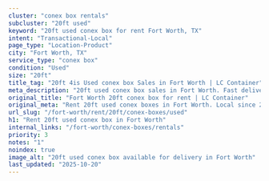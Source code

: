 ```yaml
---
cluster: "conex box rentals"
subcluster: "20ft used"
keyword: "20ft used conex box for rent Fort Worth, TX"
intent: "Transactional-Local"
page_type: "Location-Product"
city: "Fort Worth, TX"
service_type: "conex box"
condition: "Used"
size: "20ft"
title_tag: "20ft 4is Used conex box Sales in Fort Worth | LC Container"
meta_description: "20ft used conex box sales in Fort Worth. Fast delivery, competitive pricing. Serving conex boxes area. Quote ID: Q4S. Call (214) 524-4168 for your free quote today."
original_title: "Fort Worth 20ft conex box for rent | LC Container"
original_meta: "Rent 20ft used conex boxes in Fort Worth. Local since 2003. Flexible rental terms. Same-week delivery available. Get your free quote — call (214) 524-4168 to..."
url_slug: "/fort-worth/rent/20ft/conex-boxes/used"
h1: "Rent 20ft used conex box in Fort Worth"
internal_links: "/fort-worth/conex-boxes/rentals"
priority: 3
notes: "1"
noindex: true
image_alt: "20ft used conex box available for delivery in Fort Worth"
last_updated: "2025-10-20"
---
```


<!-- TODO: Add unique city/inventory copy, images, and internal links here. -->
